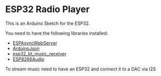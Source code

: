 # ESP32 Radio Player

This is an Arduino Sketch for the ESP32. 

You need to have the following libraries installed:
- [ESPAsyncWebServer](https://github.com/me-no-dev/ESPAsyncWebServer)
- [ArduinoJson](https://arduinojson.org/)
- [esp32_bt_music_receiver](https://github.com/pschatzmann/esp32_bt_music_receiver)
- [ESP8266Audio](https://github.com/earlephilhower/ESP8266Audio)

To stream music need to have an ESP32 and connect it to a DAC via I2S